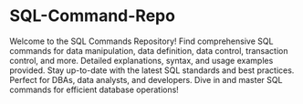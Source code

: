 # SQL-Command-Repo
Welcome to the SQL Commands Repository! Find comprehensive SQL commands for data manipulation, data definition, data control, transaction control, and more. Detailed explanations, syntax, and usage examples provided. Stay up-to-date with the latest SQL standards and best practices. Perfect for DBAs, data analysts, and developers. Dive in and master SQL commands for efficient database operations!
